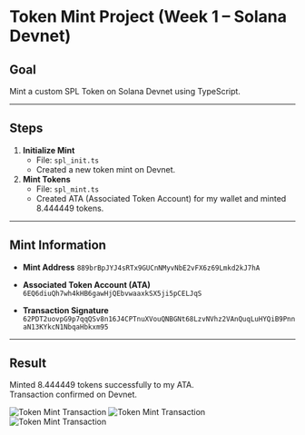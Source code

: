 # Token Mint Project (Week 1 – Solana Devnet)

## Goal
Mint a custom SPL Token on Solana Devnet using TypeScript.

---

## Steps
1. **Initialize Mint**
   - File: `spl_init.ts`
   - Created a new token mint on Devnet.
2. **Mint Tokens**
   - File: `spl_mint.ts`
   - Created ATA (Associated Token Account) for my wallet and minted 8.444449 tokens.

---

## Mint Information
- **Mint Address**
`889brBpJYJ4sRTx9GUCnNMyvNbE2vFX6z69Lmkd2kJ7hA` 

- **Associated Token Account (ATA)**
`6EQ6diuQh7wh4kHB6gawHjQEbvwaaxkSX5ji5pCELJqS`

- **Transaction Signature**
`62PDT2uovpG9p7qqQSv8n16J4CPTnuXVouQNBGNt68LzvNVhz2VAnQuqLuHYQiB9PnnaN13KYkcN1NbqaHbkxm95`

---

## Result
Minted 8.444449 tokens successfully to my ATA.  
Transaction confirmed on Devnet.

![Token Mint Transaction](./docs/Screenshot%202025-10-23%20at%205.04.55 PM.png)
![Token Mint Transaction](./docs/Screenshot%202025-10-23%20at%205.05.20 PM.png)
![Token Mint Transaction](./docs/Screenshot%202025-10-23%20at%205.05.32 PM.png)

